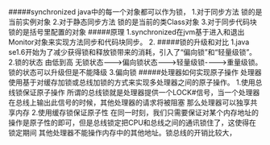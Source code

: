 #####synchronized
    java中的每一个对象都可以作为锁，
        1.对于同步方法
            锁的是当前实例对象
        2.对于静态同步方法
            锁的是当前的类Class对象
        3.对于同步代码块
            锁的是括号里配置的对象
#####原理
    1.synchronized在jvm基于进入和退出Monitor对象来实现方法同步和代码块同步。
    2.
#####锁的升级和对比
    1.java se1.6开始为了减少获得锁和释放锁带来的消耗，引入了“偏向锁”和“轻量级锁”。
    2.锁的状态 由低到高
        无锁状态--->偏向锁状态--->轻量级锁---->重量级锁。锁的状态可以升级但是不能降级
    3.偏向锁
#####处理器如何实现原子操作
    处理器使用基于对缓存加锁或总线加锁的方式来实现多处理器之间的原子操作。
        1.使用总线锁保证原子操作
            所谓的总线锁就是处理器提供一个LOCK#信号，当一个处理器在总线上输出此信号的时候，其他处理器的请求将被阻塞
            那么处理器可以独享共享内存
        2.使用缓存锁保证原子性
            在同一时刻，我们只需要保证对某个内存地址的操作是原子性的即可，但是总线锁定把CPU和总线之间的通讯锁住了，这使得在锁定期间
            其他处理器不能操作内存中的其他地址。锁总线的开销比较大，     
    
        